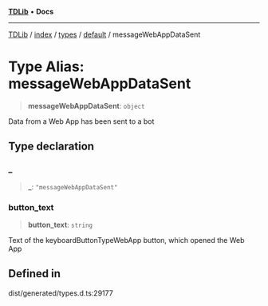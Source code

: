 [**TDLib**](../../../../../../README.md) • **Docs**

***

[TDLib](../../../../../../modules.md) / [index](../../../../../README.md) / [types](../../../README.md) / [default](../README.md) / messageWebAppDataSent

# Type Alias: messageWebAppDataSent

> **messageWebAppDataSent**: `object`

Data from a Web App has been sent to a bot

## Type declaration

### \_

> **\_**: `"messageWebAppDataSent"`

### button\_text

> **button\_text**: `string`

Text of the keyboardButtonTypeWebApp button, which opened the Web App

## Defined in

dist/generated/types.d.ts:29177
